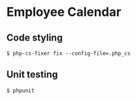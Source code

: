 # Employee Calendar

## Code styling

```
$ php-cs-fixer fix --config-file=.php_cs
```

## Unit testing

```
$ phpunit
```
